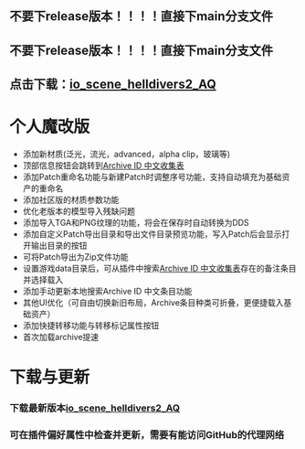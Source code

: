 ## 不要下release版本！！！！直接下main分支文件
## 不要下release版本！！！！直接下main分支文件
## 点击下载：[io_scene_helldivers2_AQ](https://github.com/Estecsky/io_scene_helldivers2_AQ/archive/refs/heads/main.zip)

# 个人魔改版
- 添加新材质(泛光，流光，advanced，alpha clip，玻璃等)
- 顶部信息按钮会跳转到[Archive ID 中文收集表](https://www.kdocs.cn/l/csRnAs7QlZvQ)
- 添加Patch重命名功能与新建Patch时调整序号功能，支持自动填充为基础资产的重命名
- 添加社区版的材质参数功能
- 优化老版本的模型导入残缺问题
- 添加导入TGA和PNG纹理的功能，将会在保存时自动转换为DDS
- 添加自定义Patch导出目录和导出文件目录预览功能，写入Patch后会显示打开输出目录的按钮
- 可将Patch导出为Zip文件功能
- 设置游戏data目录后，可从插件中搜索[Archive ID 中文收集表](https://www.kdocs.cn/l/csRnAs7QlZvQ)存在的备注条目并选择载入
- 添加手动更新本地搜索Archive ID 中文条目功能
- 其他UI优化（可自由切换新旧布局，Archive条目种类可折叠，更便捷载入基础资产）
- 添加快捷转移功能与转移标记属性按钮
- 首次加载archive提速

# 下载与更新
### 下载最新版本[io_scene_helldivers2_AQ](https://github.com/Estecsky/io_scene_helldivers2_AQ/archive/refs/heads/main.zip)
### 可在插件偏好属性中检查并更新，需要有能访问GitHub的代理网络

<!-- ## io_scene_helldivers2_AQ
A Blender addon facilitating the modding of textures, meshes and materials contained within Helldivers 2 archives.

### Installation
[Download the latest release build](https://github.com/Estecsky/io_scene_helldivers2_AQ/archive/refs/heads/main.zip) and install it into Blender 3.x-4.0. And Blender 4.1 is not supported at this time due to API changes. -->

